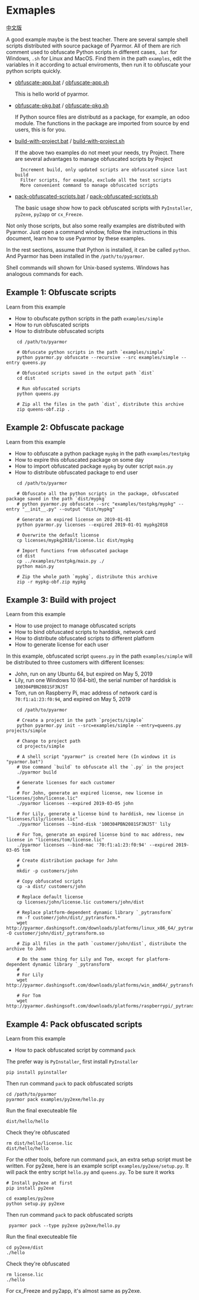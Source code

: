 # Exmaples

[中文版](README-ZH.md)

A good example maybe is the best teacher. There are several sample
shell scripts distributed with source package of Pyarmor. All of them
are rich comment used to obfuscate Python scripts in different cases,
`.bat` for Windows, `.sh` for Linux and MacOS. Find them in the path
`examples`, edit the variables in it according to actual enviroments,
then run it to obfuscate your python scripts quickly.

* [obfuscate-app.bat](obfuscate-app.bat) / [obfuscate-app.sh](obfuscate-app.sh)

    This is hello world of pyarmor.

* [obfuscate-pkg.bat](obfuscate-pkg.bat) / [obfuscate-pkg.sh](obfuscate-pkg.sh)

    If Python source files are distributd as a package, for example,
    an odoo module. The functions in the package are imported from
    source by end users, this is for you.

* [build-with-project.bat](build-with-project.bat) / [build-with-project.sh](build-with-project.sh)

    If the above two examples do not meet your needs, try
    Project. There are several advantages to manage obfuscated scripts
    by Project

        Increment build, only updated scripts are obfuscated since last build
        Filter scripts, for example, exclude all the test scripts
        More convenient command to manage obfuscated scripts

* [pack-obfuscated-scripts.bat](pack-obfuscated-scripts.bat) / [pack-obfuscated-scripts.sh](pack-obfuscated-scripts.sh)

    The basic usage show how to pack obfuscated scripts with
    `PyInstaller`, `py2exe`, `py2app` or `cx_Freeze`.

Not only those scripts, but also some really examples are distributed
with Pyarmor. Just open a command window, follow the instructions in
this document, learn how to use Pyarmor by these examples.

In the rest sections, assume that Python is installed, it can be
called `python`. And Pyarmor has been installed in the
`/path/to/pyarmor`.

Shell commands will shown for Unix-based systems. Windows has
analogous commands for each.

## Example 1: Obfuscate scripts

Learn from this example

* How to obufscate python scripts in the path `examples/simple`
* How to run obfuscated scripts
* How to distribute obfuscated scripts

```
    cd /path/to/pyarmor

    # Obfuscate python scripts in the path `examples/simple`
    python pyarmor.py obfuscate --recursive --src examples/simple --entry queens.py

    # Obfuscated scripts saved in the output path `dist`
    cd dist

    # Run obfuscated scripts
    python queens.py

    # Zip all the files in the path `dist`, distribute this archive
    zip queens-obf.zip .
```


## Example 2: Obfuscate package

Learn from this example

* How to obfuscate a python package `mypkg` in the path `examples/testpkg`
* How to expire this obfuscated package on some day
* How to import obfuscated package `mypkg` by outer script `main.py`
* How to distribute obfuscated package to end user


```
    cd /path/to/pyarmor

    # Obfuscate all the python scripts in the package, obfuscated package saved in the path `dist/mypkg`
    # python pyarmor.py obfuscate --src "examples/testpkg/mypkg" --entry "__init__.py" --output "dist/mypkg"

    # Generate an expired license on 2019-01-01
    python pyarmor.py licenses --expired 2019-01-01 mypkg2018

    # Overwrite the default license
    cp licenses/mypkg2018/license.lic dist/mypkg

    # Import functions from obfuscated package
    cd dist
    cp ../examples/testpkg/main.py ./
    python main.py

    # Zip the whole path `mypkg`, distribute this archive
    zip -r mypkg-obf.zip mypkg
```

## Example 3: Build with project

Learn from this example

* How to use project to manage obfuscated scripts
* How to bind obfuscated scripts to harddisk, network card
* How to distribute obfuscated scripts to different platform
* How to generate license for each user

In this example, obfuscated script `queens.py` in the path `examples/simple`
will be distributed to three customers with different licenses:

* John, run on any Ubuntu 64, but expired on May 5, 2019
* Lily, run one Windows 10 (64-bit), the serial number of harddisk is `100304PBN2081SF3NJ5T`
* Tom,  run on Raspberry Pi, mac address of network card is `70:f1:a1:23:f0:94`, and expired on May 5, 2019

```
    cd /path/to/pyarmor

    # Create a project in the path `projects/simple`
    python pyarmor.py init --src=examples/simple --entry=queens.py projects/simple

    # Change to project path
    cd projects/simple

    # A shell script "pyarmor" is created here (In windows it is "pyarmor.bat")
    # Use command `build` to obfuscate all the `.py` in the project
    ./pyarmor build

    # Generate licenses for each customer
    #
    # For John, generate an expired license, new license in "licenses/john/license.lic"
    ./pyarmor licenses --expired 2019-03-05 john

    # For Lily, generate a license bind to harddisk, new license in "licenses/lily/license.lic"
    ./pyarmor licenses --bind-disk '100304PBN2081SF3NJ5T' lily

    # For Tom, generate an expired license bind to mac address, new license in "licenses/tom/license.lic"
    ./pyarmor licenses --bind-mac '70:f1:a1:23:f0:94' --expired 2019-03-05 tom

    # Create distribution package for John
    #
    mkdir -p customers/john

    # Copy obfuscated scripts
    cp -a dist/ customers/john

    # Replace default license
    cp licenses/john/license.lic customers/john/dist

    # Replace platform-dependent dynamic library `_pytransform`
    rm -f customer/john/dist/_pytransform.*
    wget http://pyarmor.dashingsoft.com/downloads/platforms/linux_x86_64/_pytransform.so -O customer/john/dist/_pytransform.so

    # Zip all files in the path `customer/john/dist`, distribute the archive to John

    # Do the same thing for Lily and Tom, except for platform-dependent dynamic library `_pytransform`
    #
    # For Lily
    wget http://pyarmor.dashingsoft.com/downloads/platforms/win_amd64/_pytransform.dll

    # For Tom
    wget http://pyarmor.dashingsoft.com/downloads/platforms/raspberrypi/_pytransform.so

```

## Example 4: Pack obfuscated scripts

Learn from this example

* How to pack obfuscated script by command `pack`

The prefer way is `PyInstaller`, first install `PyInstaller`

    pip install pyinstaller

Then run command `pack` to pack obfuscated scripts

    cd /path/to/pyarmor
    pyarmor pack examples/py2exe/hello.py

Run the final executeable file

    dist/hello/hello

Check they're obfuscated

    rm dist/hello/license.lic
    dist/hello/hello

For the other tools, before run command `pack`, an extra setup script
must be written. For py2exe, here is an example script
`examples/py2exe/setup.py`. It will pack the entry script `hello.py`
and `queens.py`. To be sure it works

    # Install py2exe at first
    pip install py2exe

    cd examples/py2exe
    python setup.py py2exe

Then run command `pack` to pack obfuscated scripts

     pyarmor pack --type py2exe py2exe/hello.py

Run the final executeable file

    cd py2exe/dist
    ./hello

Check they're obfuscated

    rm license.lic
    ./hello

For cx_Freeze and py2app, it's almost same as py2exe.
